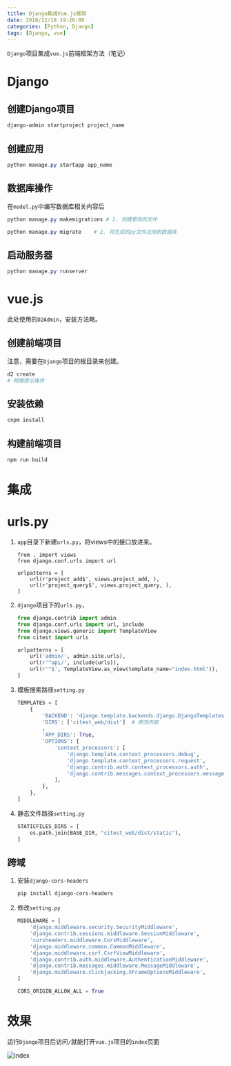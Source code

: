 ```yaml
---
title: Django集成Vue.js框架
date: 2018/12/18 19:26:00
categories: [Python, Django]
tags: [Django, vue]
---
```


`Django`项目集成`vue.js`前端框架方法（笔记）

<!-- more -->

# Django

## 创建Django项目

```powershell
django-admin startproject project_name
```

## 创建应用

```powershell
python manage.py startapp app_name
```

## 数据库操作

在`model.py`中编写数据库相关内容后

```powershell
python manage.py makemigrations	# 1. 创建更改的文件

python manage.py migrate	# 2. 将生成的py文件应用到数据库
```

## 启动服务器

```powershell
python manage.py runserver
```

# vue.js

此处使用的`D2Admin`，安装方法略。

## 创建前端项目

注意，需要在`Django`项目的根目录来创建。

```powershell
d2 create
# 根据提示操作
```

## 安装依赖

```powershell
cnpm install
```

## 构建前端项目

```powershell
npm run build
```

# 集成

# urls.py

1. `app`目录下新建`urls.py`，将views中的接口放进来。

   ```
   from . import views
   from django.conf.urls import url
   
   urlpatterns = [
       url(r'project_add$', views.project_add, ),
       url(r'project_query$', views.project_query, ),
   ]
   ```

2. `django`项目下的`urls.py`，

   ```python
   from django.contrib import admin
   from django.conf.urls import url, include
   from django.views.generic import TemplateView
   from citest import urls
   
   urlpatterns = [
       url('admin/', admin.site.urls),
       url(r'^api/', include(urls)),
       url(r'^$', TemplateView.as_view(template_name="index.html")),	# 通用视图
   ]
   
   ```

3. 模板搜索路径`setting.py`

   ```python
   TEMPLATES = [
       {
           'BACKEND': 'django.template.backends.django.DjangoTemplates',
           'DIRS': ['citest_web/dist']	# 修改内容
           ,
           'APP_DIRS': True,
           'OPTIONS': {
               'context_processors': [
                   'django.template.context_processors.debug',
                   'django.template.context_processors.request',
                   'django.contrib.auth.context_processors.auth',
                   'django.contrib.messages.context_processors.messages',
               ],
           },
       },
   ]
   ```

4. 静态文件路径`setting.py`

   ```python
   STATICFILES_DIRS = [
       os.path.join(BASE_DIR, "citest_web/dist/static"),
   ]
   ```

## 跨域

1. 安装`django-cors-headers`

   ```powershell
   pip install django-cors-headers
   ```

2. 修改`setting.py`

   ```python
   MIDDLEWARE = [
       'django.middleware.security.SecurityMiddleware',
       'django.contrib.sessions.middleware.SessionMiddleware',
       'corsheaders.middleware.CorsMiddleware',
       'django.middleware.common.CommonMiddleware',
       'django.middleware.csrf.CsrfViewMiddleware',
       'django.contrib.auth.middleware.AuthenticationMiddleware',
       'django.contrib.messages.middleware.MessageMiddleware',
       'django.middleware.clickjacking.XFrameOptionsMiddleware',
   ]
   
   CORS_ORIGIN_ALLOW_ALL = True
   ```

# 效果

运行`Django`项目后访问`/`就能打开`vue.js`项目的`index`页面

![index](http://img.qizhenjun.com/QQ%E6%88%AA%E5%9B%BE20181218195037.png)